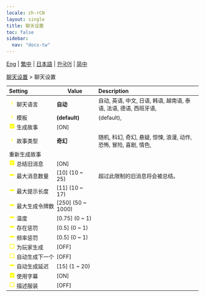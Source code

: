```yaml
---
locale: zh-rCN
layout: single
title: 聊天设置
toc: false
sidebar:
  nav: "docs-tw"
---
```

[Eng](/dancexr/menu/2025.4/chat/chat_settings) | [繁中](/tw/dancexr/menu/2025.4/chat/chat_settings) | [日本語](/jp/dancexr/menu/2025.4/chat/chat_settings) | [한국어](/kr/dancexr/menu/2025.4/chat/chat_settings) | [简中](/zh/dancexr/menu/2025.4/chat/chat_settings)

[聊天设置](../menu#聊天设置) > 聊天设置



| Setting | Value | Description |
| :--- | --- | :--- |
|<nobr>![chevron icon](/images/icon/ic_chevron.png) 聊天语言</nobr>| **自动** | 自动, 英语, 中文, 日语, 韩语, 越南语, 泰语, 法语, 德语, 西班牙语,  |
|<nobr>![chevron icon](/images/icon/ic_chevron.png) 模板</nobr>| **(default)** | (default),  |
|<nobr>![check_on icon](/images/icon/ic_check_on.png) 生成故事</nobr>| [ON] | 
|<nobr>![chevron icon](/images/icon/ic_chevron.png) 故事类型</nobr>| **奇幻** | 随机, 科幻, 奇幻, 悬疑, 惊悚, 浪漫, 动作, 恐怖, 冒险, 喜剧, 情色,  |
|<nobr> 重新生成故事</nobr>|| 
|<nobr>![check_on icon](/images/icon/ic_check_on.png) 总结旧消息</nobr>| [ON] | 
|<nobr>![slider icon](/images/icon/ic_slider.png) 最大消息数量</nobr>| [10] (10 ~ 25) | 超过此限制的旧消息将会被总结。
|<nobr>![slider icon](/images/icon/ic_slider.png) 最大提示长度</nobr>| [11] (10 ~ 17) | 
|<nobr>![slider icon](/images/icon/ic_slider.png) 最大生成令牌数</nobr>| [250] (50 ~ 1000) | 
|<nobr>![slider icon](/images/icon/ic_slider.png) 温度</nobr>| [0.75] (0 ~ 1) | 
|<nobr>![slider icon](/images/icon/ic_slider.png) 存在惩罚</nobr>| [0.5] (0 ~ 1) | 
|<nobr>![slider icon](/images/icon/ic_slider.png) 频率惩罚</nobr>| [0.5] (0 ~ 1) | 
|<nobr>![check_off icon](/images/icon/ic_check_off.png) 为玩家生成</nobr>| [OFF] | 
|<nobr>![check_off icon](/images/icon/ic_check_off.png) 自动生成下一个</nobr>| [OFF] | 
|<nobr>![slider icon](/images/icon/ic_slider.png) 自动生成延迟</nobr>| [15] (1 ~ 20) | 
|<nobr>![check_on icon](/images/icon/ic_check_on.png) 使用字幕</nobr>| [ON] | 
|<nobr>![check_off icon](/images/icon/ic_check_off.png) 描述服装</nobr>| [OFF] | 

